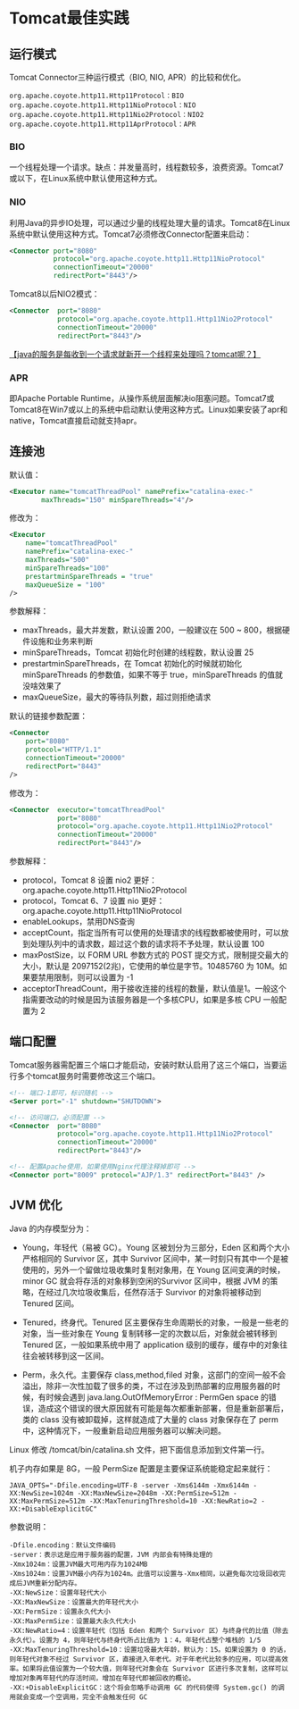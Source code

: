 # Tomcat最佳实践

## 运行模式
Tomcat Connector三种运行模式（BIO, NIO, APR）的比较和优化。

```
org.apache.coyote.http11.Http11Protocol：BIO
org.apache.coyote.http11.Http11NioProtocol：NIO
org.apache.coyote.http11.Http11Nio2Protocol：NIO2
org.apache.coyote.http11.Http11AprProtocol：APR
```
### BIO

一个线程处理一个请求。缺点：并发量高时，线程数较多，浪费资源。Tomcat7或以下，在Linux系统中默认使用这种方式。

### NIO

利用Java的异步IO处理，可以通过少量的线程处理大量的请求。Tomcat8在Linux系统中默认使用这种方式。Tomcat7必须修改Connector配置来启动：
```xml
<Connector port="8080" 
           protocol="org.apache.coyote.http11.Http11NioProtocol"
           connectionTimeout="20000"
		   redirectPort="8443"/>
```
Tomcat8以后NIO2模式：
```xml
<Connector  port="8080"
            protocol="org.apache.coyote.http11.Http11Nio2Protocol"
            connectionTimeout="20000"
		    redirectPort="8443"/>
```

[【java的服务是每收到一个请求就新开一个线程来处理吗？tomcat呢？】](https://blog.csdn.net/h12kjgj/article/details/55063956)

### APR

即Apache Portable Runtime，从操作系统层面解决io阻塞问题。Tomcat7或Tomcat8在Win7或以上的系统中启动默认使用这种方式。Linux如果安装了apr和native，Tomcat直接启动就支持apr。

## 连接池

默认值：
```xml
<Executor name="tomcatThreadPool" namePrefix="catalina-exec-"
        maxThreads="150" minSpareThreads="4"/>
```

修改为：
```xml
<Executor 
    name="tomcatThreadPool" 
    namePrefix="catalina-exec-"
    maxThreads="500" 
    minSpareThreads="100" 
    prestartminSpareThreads = "true"
    maxQueueSize = "100"
/>
```

参数解释：
- maxThreads，最大并发数，默认设置 200，一般建议在 500 ~ 800，根据硬件设施和业务来判断
- minSpareThreads，Tomcat 初始化时创建的线程数，默认设置 25
- prestartminSpareThreads，在 Tomcat 初始化的时候就初始化 minSpareThreads 的参数值，如果不等于 true，minSpareThreads 的值就没啥效果了
- maxQueueSize，最大的等待队列数，超过则拒绝请求

默认的链接参数配置：
```xml
<Connector 
    port="8080" 
    protocol="HTTP/1.1" 
    connectionTimeout="20000" 
    redirectPort="8443" 
/>
```
修改为：
```xml
<Connector  executor="tomcatThreadPool"
            port="8080"
            protocol="org.apache.coyote.http11.Http11Nio2Protocol"
            connectionTimeout="20000"
		    redirectPort="8443"/>
```

参数解释：
- protocol，Tomcat 8 设置 nio2 更好：org.apache.coyote.http11.Http11Nio2Protocol
- protocol，Tomcat 6、7 设置 nio 更好：org.apache.coyote.http11.Http11NioProtocol
- enableLookups，禁用DNS查询
- acceptCount，指定当所有可以使用的处理请求的线程数都被使用时，可以放到处理队列中的请求数，超过这个数的请求将不予处理，默认设置 100
- maxPostSize，以 FORM URL 参数方式的 POST 提交方式，限制提交最大的大小，默认是 2097152(2兆)，它使用的单位是字节。10485760 为 10M。如果要禁用限制，则可以设置为 -1
- acceptorThreadCount，用于接收连接的线程的数量，默认值是1。一般这个指需要改动的时候是因为该服务器是一个多核CPU，如果是多核 CPU 一般配置为 2

## 端口配置

Tomcat服务器需配置三个端口才能启动，安装时默认启用了这三个端口，当要运行多个tomcat服务时需要修改这三个端口。

```xml
<!-- 端口-1即可，标识随机 -->
<Server port="-1" shutdown="SHUTDOWN">
```

```xml
<!-- 访问端口，必须配置 -->
<Connector  port="8080"
            protocol="org.apache.coyote.http11.Http11Nio2Protocol"
            connectionTimeout="20000"
		    redirectPort="8443"/>
```
```xml
<!-- 配置Apache使用，如果使用Nginx代理注释掉即可 -->
<Connector port="8009" protocol="AJP/1.3" redirectPort="8443" />
```

## JVM 优化

Java 的内存模型分为：

-  Young，年轻代（易被 GC）。Young 区被划分为三部分，Eden 区和两个大小严格相同的 Survivor 区，其中 Survivor 区间中，某一时刻只有其中一个是被使用的，另外一个留做垃圾收集时复制对象用，在 Young 区间变满的时候，minor GC 就会将存活的对象移到空闲的Survivor 区间中，根据 JVM 的策略，在经过几次垃圾收集后，任然存活于 Survivor 的对象将被移动到 Tenured 区间。

-  Tenured，终身代。Tenured 区主要保存生命周期长的对象，一般是一些老的对象，当一些对象在 Young 复制转移一定的次数以后，对象就会被转移到 Tenured 区，一般如果系统中用了 application 级别的缓存，缓存中的对象往往会被转移到这一区间。

-  Perm，永久代。主要保存 class,method,filed 对象，这部门的空间一般不会溢出，除非一次性加载了很多的类，不过在涉及到热部署的应用服务器的时候，有时候会遇到 java.lang.OutOfMemoryError : PermGen space 的错误，造成这个错误的很大原因就有可能是每次都重新部署，但是重新部署后，类的 class 没有被卸载掉，这样就造成了大量的 class 对象保存在了 perm 中，这种情况下，一般重新启动应用服务器可以解决问题。

Linux 修改 /tomcat/bin/catalina.sh 文件，把下面信息添加到文件第一行。

机子内存如果是 8G，一般 PermSize 配置是主要保证系统能稳定起来就行：
```
JAVA_OPTS="-Dfile.encoding=UTF-8 -server -Xms6144m -Xmx6144m -XX:NewSize=1024m -XX:MaxNewSize=2048m -XX:PermSize=512m -XX:MaxPermSize=512m -XX:MaxTenuringThreshold=10 -XX:NewRatio=2 -XX:+DisableExplicitGC"
```

参数说明：
```
-Dfile.encoding：默认文件编码
-server：表示这是应用于服务器的配置，JVM 内部会有特殊处理的
-Xmx1024m：设置JVM最大可用内存为1024MB
-Xms1024m：设置JVM最小内存为1024m。此值可以设置与-Xmx相同，以避免每次垃圾回收完成后JVM重新分配内存。
-XX:NewSize：设置年轻代大小
-XX:MaxNewSize：设置最大的年轻代大小
-XX:PermSize：设置永久代大小
-XX:MaxPermSize：设置最大永久代大小
-XX:NewRatio=4：设置年轻代（包括 Eden 和两个 Survivor 区）与终身代的比值（除去永久代）。设置为 4，则年轻代与终身代所占比值为 1：4，年轻代占整个堆栈的 1/5
-XX:MaxTenuringThreshold=10：设置垃圾最大年龄，默认为：15。如果设置为 0 的话，则年轻代对象不经过 Survivor 区，直接进入年老代。对于年老代比较多的应用，可以提高效率。如果将此值设置为一个较大值，则年轻代对象会在 Survivor 区进行多次复制，这样可以增加对象再年轻代的存活时间，增加在年轻代即被回收的概论。
-XX:+DisableExplicitGC：这个将会忽略手动调用 GC 的代码使得 System.gc() 的调用就会变成一个空调用，完全不会触发任何 GC
```
